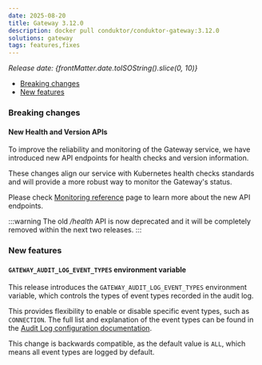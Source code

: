 ```yaml
---
date: 2025-08-20
title: Gateway 3.12.0
description: docker pull conduktor/conduktor-gateway:3.12.0
solutions: gateway
tags: features,fixes
---
```


*Release date: {frontMatter.date.toISOString().slice(0, 10)}*

- [Breaking changes](#breaking-changes)
- [New features](#new-features)

### Breaking changes

#### New Health and Version APIs

To improve the reliability and monitoring of the Gateway service, we have introduced new API endpoints for health checks and version information.

These changes align our service with Kubernetes health checks standards and will provide a more robust way to monitor the Gateway's status.

Please check [Monitoring reference](/docs/gateway/reference/monitoring.md) page to learn more about the new API endpoints.

:::warning
The old */health* API is now deprecated and it will be completely removed within the next two releases. 
:::

### New features

#### `GATEWAY_AUDIT_LOG_EVENT_TYPES` environment variable

This release introduces the `GATEWAY_AUDIT_LOG_EVENT_TYPES` environment variable, which controls the types of event types recorded in the audit log.

This provides flexibility to enable or disable specific event types, such as `CONNECTION`. The full list and explanation of the event types can be found in
the [Audit Log configuration documentation](/gateway/configuration/env-variables/#audit).

This change is backwards compatible, as the default value is `ALL`, which means all event types are logged by default.